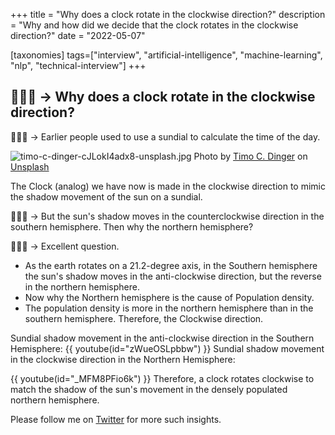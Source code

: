 +++
title = "Why does a clock rotate in the clockwise direction?"
description = "Why and how did we decide that the clock rotates in the clockwise direction?"
date = "2022-05-07"

[taxonomies]
tags=["interview", "artificial-intelligence", "machine-learning", "nlp", "technical-interview"]
+++
## 🧑🏻‍🦱 -> Why does a clock rotate in the clockwise direction?



👨🏻‍🏫 -> Earlier people used to use a sundial to calculate the time of the day.


![timo-c-dinger-cJLokI4adx8-unsplash.jpg](https://cdn.hashnode.com/res/hashnode/image/upload/v1651935782473/4mlO8SICL.jpg)
Photo by <a href="https://unsplash.com/@tcdinger?utm_source=unsplash&utm_medium=referral&utm_content=creditCopyText">Timo C. Dinger</a> on <a href="https://unsplash.com/s/photos/sundial?utm_source=unsplash&utm_medium=referral&utm_content=creditCopyText">Unsplash</a>
  

The Clock (analog) we have now is made in the clockwise direction to mimic the shadow movement of the sun on a sundial.

🧑🏻‍🦱 -> But the sun's shadow moves in the counterclockwise direction in the southern hemisphere. Then why the northern hemisphere?

👨🏻‍🏫 -> Excellent question. 

- As the earth rotates on a 21.2-degree axis, in the Southern hemisphere the sun's shadow moves in the anti-clockwise direction, but the reverse in the northern hemisphere. 
- Now why the Northern hemisphere is the cause of Population density.
- The population density is more in the northern hemisphere than in the southern hemisphere. Therefore, the Clockwise direction.


Sundial shadow movement in the anti-clockwise direction in the Southern Hemisphere:
{{ youtube(id="zWueOSLpbbw") }}
Sundial shadow movement in the clockwise direction in the Northern Hemisphere:

{{ youtube(id="_MFM8PFio6k") }}
Therefore, a clock rotates clockwise to match the shadow of the sun's movement in the densely populated northern hemisphere.

Please follow me on [Twitter](https://twitter.com/soumendrak_) for more such insights.
